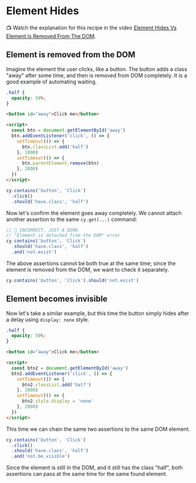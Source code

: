 # Element Hides

📺 Watch the explanation for this recipe in the video [Element Hides Vs Element Is Removed From The DOM](https://youtu.be/rTsnQz5jI5E).

## Element is removed from the DOM

<!-- fiddle Button goes away after a click -->

Imagine the element the user clicks, like a button. The button adds a class "away" after some time, and then is removed from DOM completely. It is a good example of automating waiting.

```css hide
.half {
  opacity: 50%;
}
```

```html
<button id="away">Click me</button>
```

```html hide
<script>
  const btn = document.getElementById('away')
  btn.addEventListener('click', () => {
    setTimeout(() => {
      btn.classList.add('half')
    }, 1000)
    setTimeout(() => {
      btn.parentElement.remove(btn)
    }, 2000)
  })
</script>
```

```js
cy.contains('button', 'Click')
  .click()
  .should('have.class', 'half')
```

Now let's confirm the element goes away completely. We cannot attach another assertion to the same `cy.get(...)` command:

```js skip
// 🚨 INCORRECT, JUST A DEMO
// "Element is detached from the DOM" error
cy.contains('button', 'Click')
  .should('have.class', 'half')
  .and('not.exist')
```

The above assertions cannot be both true at the same time; since the element is removed from the DOM, we want to check it separately.

```js
cy.contains('button', 'Click').should('not.exist')
```

<!-- fiddle-end -->

## Element becomes invisible

<!-- fiddle Button hides after a click -->

Now let's take a similar example, but this time the button simply hides after a delay using `display: none` style.

```css hide
.half {
  opacity: 50%;
}
```

```html
<button id="away">Click me</button>
```

```html hide
<script>
  const btn2 = document.getElementById('away')
  btn2.addEventListener('click', () => {
    setTimeout(() => {
      btn2.classList.add('half')
    }, 1000)
    setTimeout(() => {
      btn2.style.display = 'none'
    }, 2000)
  })
</script>
```

This time we can chain the same two assertions to the same DOM element.

```js
cy.contains('button', 'Click')
  .click()
  .should('have.class', 'half')
  .and('not.be.visible')
```

Since the element is still in the DOM, and it still has the class "half", both assertions can pass at the same time for the same found element.

<!-- fiddle-end -->
